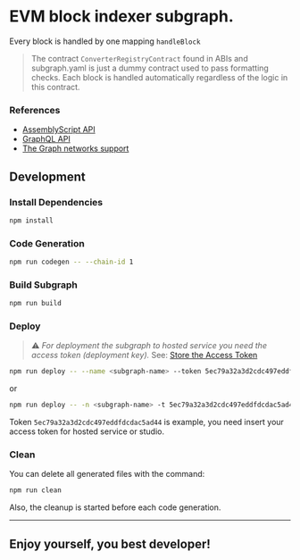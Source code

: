# EVM block indexer subgraph.

Every block is handled by one mapping ```handleBlock```

> The contract `ConverterRegistryContract` found in ABIs and subgraph.yaml is just a dummy contract used to pass formatting checks. Each block is handled automatically regardless of the logic in this contract. 

### References

* [AssemblyScript API](https://thegraph.com/docs/en/developing/assemblyscript-api/)
* [GraphQL API](https://thegraph.com/docs/en/querying/graphql-api/)
* [The Graph networks support](https://thegraph.com/docs/en/developing/supported-networks/)


## Development

### Install Dependencies

```bash
npm install
```

### Code Generation

```bash
npm run codegen -- --chain-id 1
```

### Build Subgraph

```bash
npm run build
```

### Deploy

> :warning: *For deployment the subgraph to hosted service you need the access token (deployment key).*
> See: [Store the Access Token](https://thegraph.com/docs/en/deploying/deploying-a-subgraph-to-hosted/#store-the-access-token)

```bash
npm run deploy -- --name <subgraph-name> --token 5ec79a32a3d2cdc497eddfdcdac5ad44
```

or

```bash
npm run deploy -- -n <subgraph-name> -t 5ec79a32a3d2cdc497eddfdcdac5ad44
```

Token ```5ec79a32a3d2cdc497eddfdcdac5ad44``` is example, you need insert your access token for hosted service or studio.

### Clean

You can delete all generated files with the command:

```bash
npm run clean
```

Also, the cleanup is started before each code generation.

----

## Enjoy yourself, you best developer!


